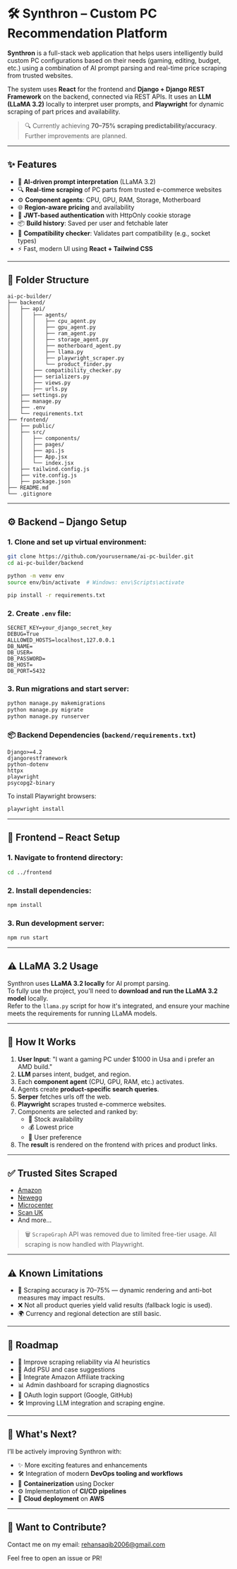 # 🛠️ Synthron – Custom PC Recommendation Platform

**Synthron** is a full-stack web application that helps users intelligently build custom PC configurations based on their needs (gaming, editing, budget, etc.) using a combination of AI prompt parsing and real-time price scraping from trusted websites.

The system uses **React** for the frontend and **Django + Django REST Framework** on the backend, connected via REST APIs. It uses an **LLM (LLaMA 3.2)** locally to interpret user prompts, and **Playwright** for dynamic scraping of part prices and availability.

> 🔍 Currently achieving **70–75% scraping predictability/accuracy**. Further improvements are planned.

---

## ✨ Features

- 🧠 **AI-driven prompt interpretation** (LLaMA 3.2)
- 🔍 **Real-time scraping** of PC parts from trusted e-commerce websites
- ⚙️ **Component agents**: CPU, GPU, RAM, Storage, Motherboard
- 🌐 **Region-aware pricing** and availability
- 🔐 **JWT-based authentication** with HttpOnly cookie storage
- 📦 **Build history**: Saved per user and fetchable later
- 🧪 **Compatibility checker**: Validates part compatibility (e.g., socket types)
- ⚡ Fast, modern UI using **React + Tailwind CSS**

---

## 📁 Folder Structure

```
ai-pc-builder/
├── backend/
│   ├── api/
│   │   ├── agents/
│   │   │   ├── cpu_agent.py
│   │   │   ├── gpu_agent.py
│   │   │   ├── ram_agent.py
│   │   │   ├── storage_agent.py
│   │   │   ├── motherboard_agent.py
│   │   │   ├── llama.py
│   │   │   ├── playwright_scraper.py
│   │   │   └── product_finder.py
│   │   ├── compatibility_checker.py
│   │   ├── serializers.py
│   │   ├── views.py
│   │   ├── urls.py
│   ├── settings.py
│   ├── manage.py
│   ├── .env
│   └── requirements.txt
├── frontend/
│   ├── public/
│   ├── src/
│   │   ├── components/
│   │   ├── pages/
│   │   ├── api.js        
│   │   ├── App.jsx
│   │   └── index.jsx
│   ├── tailwind.config.js
│   ├── vite.config.js
│   ├── package.json
├── README.md
└── .gitignore
```

---

## ⚙️ Backend – Django Setup

### 1. Clone and set up virtual environment:

```bash
git clone https://github.com/yourusername/ai-pc-builder.git
cd ai-pc-builder/backend

python -m venv env
source env/bin/activate  # Windows: env\Scripts\activate

pip install -r requirements.txt
```

### 2. Create `.env` file:

```
SECRET_KEY=your_django_secret_key
DEBUG=True
ALLLOWED_HOSTS=localhost,127.0.0.1
DB_NAME=
DB_USER=
DB_PASSWORD=
DB_HOST=
DB_PORT=5432
```

### 3. Run migrations and start server:

```bash
python manage.py makemigrations
python manage.py migrate
python manage.py runserver
```

### 📦 Backend Dependencies (`backend/requirements.txt`)

```
Django>=4.2
djangorestframework
python-dotenv
httpx
playwright
psycopg2-binary
```

To install Playwright browsers:

```bash
playwright install
```

---

## 🎨 Frontend – React Setup

### 1. Navigate to frontend directory:

```bash
cd ../frontend
```

### 2. Install dependencies:

```bash
npm install
```

### 3. Run development server:

```bash
npm run start
```

---

## ⚠️ LLaMA 3.2 Usage

Synthron uses **LLaMA 3.2 locally** for AI prompt parsing.  
To fully use the project, you'll need to **download and run the LLaMA 3.2 model** locally.  
Refer to the `llama.py` script for how it's integrated, and ensure your machine meets the requirements for running LLaMA models.

---


## 🔗 How It Works

1. **User Input**: "I want a gaming PC under $1000 in Usa and i prefer an AMD build."
2. **LLM** parses intent, budget, and region.
3. Each **component agent** (CPU, GPU, RAM, etc.) activates.
4. Agents create **product-specific search queries**.
5. **Serper** fetches urls off the web.
6. **Playwright** scrapes trusted e-commerce websites.
7. Components are selected and ranked by:
   - 🔄 Stock availability
   - 💰 Lowest price
   - 🙋 User preference
8. The **result** is rendered on the frontend with prices and product links.

---

## ✅ Trusted Sites Scraped

- [Amazon](https://amazon.com)
- [Newegg](https://newegg.com)
- [Microcenter](https://microcenter.com)
- [Scan UK](https://scan.co.uk)
- And more…

> 🗑️ `ScrapeGraph` API was removed due to limited free-tier usage. All scraping is now handled with Playwright.

---

## ⚠️ Known Limitations

- 🛒 Scraping accuracy is 70–75% — dynamic rendering and anti-bot measures may impact results.
- ❌ Not all product queries yield valid results (fallback logic is used).
- 🌍 Currency and regional detection are still basic.

---

## 🔮 Roadmap

- 🧠 Improve scraping reliability via AI heuristics
- 🔌 Add PSU and case suggestions
- 💸 Integrate Amazon Affiliate tracking
- 📊 Admin dashboard for scraping diagnostics
- 🔐 OAuth login support (Google, GitHub)
- 🛠️ Improving LLM integration and scraping engine.

---


## 🧠 What's Next?

I’ll be actively improving Synthron with:

- ✨ More exciting features and enhancements
- 🛠️ Integration of modern **DevOps tooling and workflows**
- 🐳 **Containerization** using Docker
- ⚙️ Implementation of **CI/CD pipelines**
- 🚀 **Cloud deployment** on **AWS**


---

## 🤝 Want to Contribute?
Contact me on my email:
rehansaqib2006@gmail.com

Feel free to open an issue or PR!